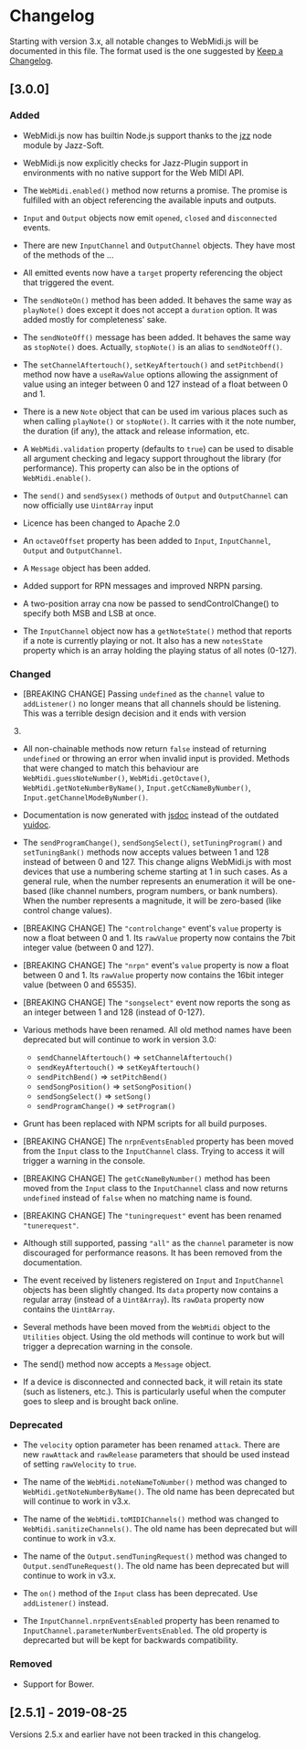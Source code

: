 # Changelog

Starting with version 3.x, all notable changes to WebMidi.js will be documented in this file. The 
format used is the one suggested by [Keep a Changelog](https://keepachangelog.com/en/1.0.0/).

## [3.0.0]

### Added

- WebMidi.js now has builtin Node.js support thanks to the [jzz](https://www.npmjs.com/package/jzz)
node module by Jazz-Soft.

- WebMidi.js now explicitly checks for Jazz-Plugin support in environments with no native support 
for the Web MIDI API.

- The `WebMidi.enabled()` method now returns a promise. The promise is fulfilled with an object 
referencing the available inputs and outputs.

- `Input` and `Output` objects now emit `opened`, `closed` and `disconnected` events.

- There are new `InputChannel` and `OutputChannel` objects. They have most of the methods of the ...

- All emitted events now have a `target` property referencing the object that triggered the event.

- The `sendNoteOn()` method has been added. It behaves the same way as `playNote()` does except it 
does not accept a `duration` option. It was added mostly for completeness' sake.

- The `sendNoteOff()` message has been added. It behaves the same way as `stopNote()` does. 
Actually, `stopNote()` is an alias to `sendNoteOff()`.

- The `setChannelAftertouch()`, `setKeyAftertouch()` and `setPitchbend()` method now have a 
`useRawValue` options allowing the assignment of value using an integer between 0 and 127 instead of
a float between 0 and 1.

- There is a new `Note` object that can be used im various places such as when calling `playNote()`
or `stopNote()`. It carries with it the note number, the duration (if any), the attack and release
information, etc.

- A `WebMidi.validation` property (defaults to `true`) can be used to disable all argument checking
and legacy support throughout the library (for performance). This property can also be in the 
options of `WebMidi.enable()`.

- The `send()` and `sendSysex()` methods of `Output` and `OutputChannel` can now officially use 
`Uint8Array` input

- Licence has been changed to Apache 2.0

- An `octaveOffset` property has been added to `Input`, `InputChannel`, `Output` and 
`OutputChannel`.

- A `Message` object has been added.

- Added support for RPN messages and improved NRPN parsing.

- A two-position array cna now be passed to sendControlChange() to specify both MSB and LSB at once.

- The `InputChannel` object now has a `getNoteState()` method that reports if a note is currently 
playing or not. It also has a new `notesState` property which is an array holding the playing status
of all notes (0-127).

### Changed

- [BREAKING CHANGE] Passing `undefined` as the `channel` value to `addListener()` no longer means
that all channels should be listening. This was a terrible design decision and it ends with version 
3.

- All non-chainable methods now return `false` instead of returning `undefined` or throwing an error
when invalid input is provided. Methods that were changed to match this behaviour are 
`WebMidi.guessNoteNumber()`, `WebMidi.getOctave()`, `WebMidi.getNoteNumberByName()`, 
`Input.getCcNameByNumber()`, `Input.getChannelModeByNumber()`.

- Documentation is now generated with [jsdoc](https://www.npmjs.com/package/jsdoc) instead of the 
outdated [yuidoc](https://www.npmjs.com/package/grunt-contrib-yuidoc).

- The `sendProgramChange()`, `sendSongSelect()`, `setTuningProgram()` and `setTuningBank()` methods 
now accepts values between 1 and 128 instead of between 0 and 127. This change aligns WebMidi.js 
with most devices that use a numbering scheme starting at 1 in such cases. As a general rule, when 
the number represents an enumeration it will be one-based (like channel numbers, program numbers, or 
bank numbers). When the number represents a magnitude, it will be zero-based (like control change 
values).

- [BREAKING CHANGE] The `"controlchange"` event's `value` property is now a float between 0 and 1. 
Its `rawValue` property now contains the 7bit integer value (between 0 and 127).

- [BREAKING CHANGE] The `"nrpn"` event's `value` property is now a float between 0 and 1. 
Its `rawValue` property now contains the 16bit integer value (between 0 and 65535).

- [BREAKING CHANGE] The `"songselect"` event now reports the song as an integer between 1 and 128 
(instead of 0-127).

- Various methods have been renamed. All old method names have been deprecated but will continue to
work in version 3.0:

  - `sendChannelAftertouch()` => `setChannelAftertouch()`
  - `sendKeyAftertouch()` => `setKeyAftertouch()`
  - `sendPitchBend()` => `setPitchBend()`
  - `sendSongPosition()` => `setSongPosition()`
  - `sendSongSelect()` => `setSong()`
  - `sendProgramChange()` => `setProgram()`

- Grunt has been replaced with NPM scripts for all build purposes.

- [BREAKING CHANGE] The `nrpnEventsEnabled` property has been moved from the `Input` class to the 
`InputChannel` class. Trying to access it will trigger a warning in the console.

- [BREAKING CHANGE] The `getCcNameByNumber()` method has been moved from the `Input` class to the 
`InputChannel` class and now returns `undefined` instead of `false` when no matching name is found.

- [BREAKING CHANGE] The `"tuningrequest"` event has been renamed `"tunerequest"`. 

- Although still supported, passing `"all"` as the `channel` parameter is now discouraged for 
performance reasons. It has been removed from the documentation.

- The event received by listeners registered on `Input` and `InputChannel` objects has been slightly 
changed. Its `data` property now contains a regular array (instead of a `Uint8Array`). Its `rawData` 
property now contains the `Uint8Array`.

- Several methods have been moved from the `WebMidi` object to the `Utilities` object. Using the old
methods will continue to work but will trigger a deprecation warning in the console.

- The send() method now accepts a `Message` object.

- If a device is disconnected and connected back, it will retain its state (such as listeners, 
etc.). This is particularly useful when the computer goes to sleep and is brought back online.

### Deprecated

- The `velocity` option parameter has been renamed `attack`. There are new `rawAttack` and 
`rawRelease` parameters that should be used instead of setting `rawVelocity` to `true`.

- The name of the `WebMidi.noteNameToNumber()` method was changed to 
`WebMidi.getNoteNumberByName()`. The old name has been deprecated but will continue to work in v3.x.

- The name of the `WebMidi.toMIDIChannels()` method was changed to `WebMidi.sanitizeChannels()`. The
old name has been deprecated but will continue to work in v3.x.

- The name of the `Output.sendTuningRequest()` method was changed to `Output.sendTuneRequest()`. The
old name has been deprecated but will continue to work in v3.x.

- The `on()` method of the `Input` class has been deprecated. Use `addListener()` instead.

- The `InputChannel.nrpnEventsEnabled` property has been renamed to
`InputChannel.parameterNumberEventsEnabled`. The old property is deprecarted but will be kept for 
backwards compatibility.

### Removed

- Support for Bower.


## [2.5.1] - 2019-08-25

Versions 2.5.x and earlier have not been tracked in this changelog.
